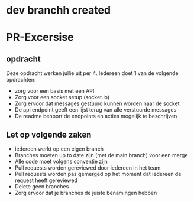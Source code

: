 # dev branchh created
# PR-Excersise

## opdracht

Deze opdracht werken jullie uit per 4. Iedereen doet 1 van de volgende opdrachten:

* zorg voor een basis met een API
* Zorg voor een socket setup (socket.io)
* Zorg ervoor dat messages gestuurd kunnen worden naar de socket
* De api endpoint geeft een lijst terug van alle verstuurde messages
* De readme behoort de endpoints en acties mogelijk te beschrijven

## Let op volgende zaken

* iedereen werkt op een eigen branch
* Branches moeten up to date zijn (met de main branch) voor een merge
* Alle code moet volgens conventie zijn
* Pull requests worden gereviewed door iedereen in het team
* Pull requests worden pas gemerged op het moment dat iedereen de request heeft gereviewed
* Delete geen branches
* Zorg ervoor dat je branches de juiste benamingen hebben

